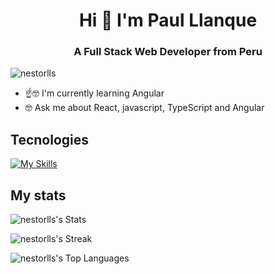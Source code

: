 <h1 align='center'> Hi 👋 I'm Paul Llanque</h1>
<h3 align='center'>A Full Stack Web Developer from Peru</h3>

<p align="left">
  <img src="https://komarev.com/ghpvc/?username=nestorlls&label=Profile%20views&color=0e75b6&style=flat" alt="nestorlls" />
</p>

<ul>
  <li>☝🤓 I'm currently learning Angular</li>
  <li> 🤓 Ask me about React, javascript, TypeScript and Angular</li>
</ul>

<h2>Tecnologies</h2>

[![My Skills](https://skillicons.dev/icons?i=js,html,css,nodejs,expressjs,react,nextjs,tailwind,sass,figma,postgresql,mongodb,ruby,rails,git,github,jest)](https://skillicons.dev)

<h2>My stats</h2>

![nestorlls's Stats](https://github-readme-stats.vercel.app/api?username=nestorlls&theme=dracula&show_icons=true&hide_border=true&count_private=true)

![nestorlls's Streak](https://github-readme-streak-stats.herokuapp.com/?user=nestorlls&theme=dracula&hide_border=true)

![nestorlls's Top Languages](https://github-readme-stats.vercel.app/api/top-langs/?username=nestorlls&theme=dracula&show_icons=true&hide_border=true&layout=compact)
